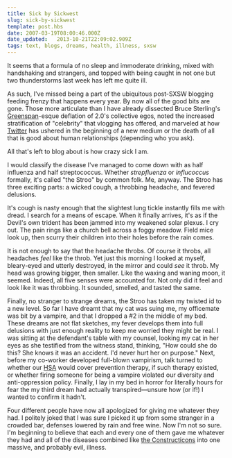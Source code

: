 ```yaml
---
title: Sick by Sickwest
slug: sick-by-sickwest
template: post.hbs
date: 2007-03-19T08:00:46.000Z
date_updated:   2013-10-21T22:09:02.909Z
tags: text, blogs, dreams, health, illness, sxsw
---
```


It seems that a formula of no sleep and immoderate drinking, mixed with handshaking and strangers, and topped with being caught in not one but two thunderstorms last week has left me quite ill.<!--more-->

As such, I've missed being a part of the ubiquitous post-SXSW blogging feeding frenzy that happens every year. By now all of the good bits are gone. Those more articulate than I have already dissected Bruce Sterling's <a href="http://en.wikipedia.org/wiki/Irrational_exuberance" title="Irrational Exuberance on Wikipedia">Greenspan</a>-esque deflation of 2.0's collective egos, noted the increased stratification of "celebrity" that vlogging has offered, and marveled at how <a href="http://twitter.com/" title="Twitter.com">Twitter</a> has ushered in the beginning of a new medium or the death of all that is good about human relationships (depending who you ask).

All that's left to blog about is how crazy sick I am.

I would classify the disease I've managed to come down with as half influenza and half streptococcus. Whether <i>strepfluenza</i> or <i>influcoccus</i> formally, it's called "the Stroo" by common folk. Me, anyway. The Stroo has three exciting parts: a wicked cough, a throbbing headache, and fevered delusions.

It's cough is nasty enough that the slightest lung tickle instantly fills me with dread. I search for a means of escape. When it finally arrives, it's as if the Devil's own trident has been jammed into my weakened solar plexus. I cry out. The pain rings like a church bell across a foggy meadow. Field mice look up, then scurry their children into their holes before the rain comes.

It is not enough to say that the headache throbs. Of course it throbs, all headaches <em>feel</em> like the throb. Yet just this morning I looked at myself, bleary-eyed and utterly destroyed, in the mirror and could <em>see</em> it throb. My head was growing bigger, then smaller. Like the waxing and waning moon, it seemed. Indeed, all five senses were accounted for. Not only did it feel and look like it was throbbing. It sounded, smelled, and tasted the same.

Finally, no stranger to strange dreams, the Stroo has taken my twisted id to a new level. So far I have dreamt that my cat was suing me, my officemate was bit by a vampire, and that I dropped a #2 in the middle of my bed. These dreams are not flat sketches, my fever develops them into full delusions with just enough reality to keep me worried they might be real. I was sitting at the defendant's table with my counsel, looking my cat in her eyes as she testified from the witness stand, thinking, "How could she do this? She knows it was an accident. I'd never hurt her on purpose." Next, before my co-worker developed full-blown vampirism, talk turned to whether our <a href="http://www.ustreas.gov/offices/public-affairs/hsa/" title="HSAs from the US Treasury">HSA</a> would cover prevention therapy, if such therapy existed, or whether firing someone for being a vampire violated our diversity and anti-oppression policy. Finally, I lay in my bed in horror for literally hours for fear the my third dream had actually transpired&mdash;unsure how (or if!) I wanted to confirm it hadn't.

Four different people have now all apologized for giving me whatever they had. I politely joked that I was sure I picked it up from some stranger in a crowded bar, defenses lowered by rain and free wine. Now I'm not so sure. I'm beginning to believe that each and every one of them gave me whatever they had and all of the diseases combined like <a href="http://en.wikipedia.org/wiki/Constructicons" title="Constructicons on Wikipedia">the Constructicons</a> into one massive, and probably evil, illness.
